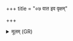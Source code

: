 +++
title = "०७ वात इव वृक्षम्"

+++
<details><summary>मूलम् (GR)</summary>

वात इव वृक्षं नि मृणीहि पादय  
मा गाम् अश्वं पुरुषम् उच् छिष एषाम् ।  
कर्तॄन् निवृत्येतः कृत्ये  
अप्रजास्त्वाय बोधय ॥ +++(Bhatt. kṛtyeprajāstvāya)+++
</details>